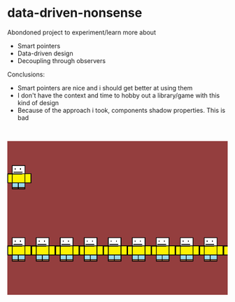 # data-driven-nonsense

Abondoned project to experiment/learn more about
- Smart pointers
- Data-driven design
- Decoupling through observers

Conclusions:
- Smart pointers are nice and i should get better at using them
- I don't have the context and time to hobby out a library/game with this kind of design
- Because of the approach i took, components shadow properties. This is bad

&nbsp;&nbsp;&nbsp;&nbsp;&nbsp;&nbsp;&nbsp;

![screen](https://raw.githubusercontent.com/dedobbin/data-driven-nonsense/master/screen1.png)
